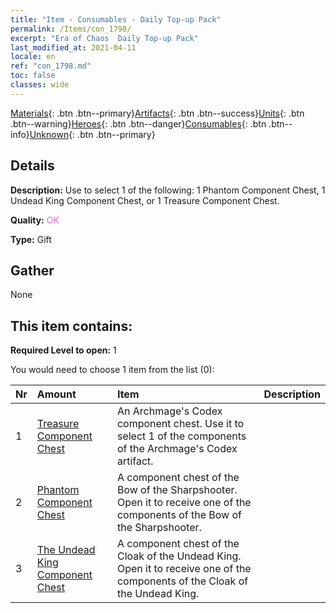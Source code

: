 ```yaml
---
title: "Item - Consumables - Daily Top-up Pack"
permalink: /Items/con_1798/
excerpt: "Era of Chaos  Daily Top-up Pack"
last_modified_at: 2021-04-11
locale: en
ref: "con_1798.md"
toc: false
classes: wide
---
```

 [Materials](/Items/){: .btn .btn--primary}[Artifacts](/Items/Artifacts/){: .btn .btn--success}[Units](/Items/Units/){: .btn .btn--warning}[Heroes](/Items/Heroes/){: .btn .btn--danger}[Consumables](/Items/Consumables/){: .btn .btn--info}[Unknown](/Items/Unknown/){: .btn .btn--primary}

## Details
 **Description:** Use to select 1 of the following: 1 Phantom Component Chest, 1 Undead King Component Chest, or 1 Treasure Component Chest.

 **Quality:** <span style="color: #DA70D6">OK</span>

 **Type:** Gift

## Gather

  None

## This item contains:

 **Required Level to open:** 1

 You would need to choose 1 item from the list (0):

  | Nr | Amount |     Item    | Description |
  |:---|:-------|:------------|:-----------:|
  | 1 | [Treasure Component Chest](/Items/con_1383/) | An Archmage's Codex component chest. Use it to select 1 of the components of the Archmage's Codex artifact. | 
  | 2 | [Phantom Component Chest](/Items/con_1339/) | A component chest of the Bow of the Sharpshooter. Open it to receive one of the components of the Bow of the Sharpshooter. | 
  | 3 | [The Undead King Component Chest](/Items/con_1340/) | A component chest of the Cloak of the Undead King. Open it to receive one of the components of the Cloak of the Undead King. | 
